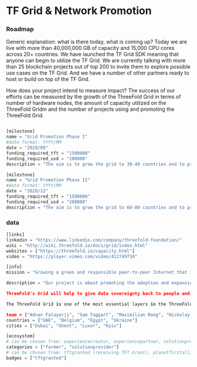 # TF Grid & Network Promotion


### Roadmap

Generic explanation: what is there today, what is coming up?
Today we are live with more than 40,000,000 GB of capacity and 15,000 CPU cores across 20+ countries. We have launched the TF Grid SDK meaning that anyone can begin to utilize the TF Grid. We are currently talking with more than 25 blockchain projects out of top 200 to invite them to explore possible use cases on the TF Grid. And we have a number of other partners ready to host or build on top of the TF Grid.

How does your project intend to measure impact?
The success of our efforts can be measured by the growth of the ThreeFold Grid in terms of number of hardware nodes, the amount of capacity utilized on the ThreeFold Gridm and the number of projects using and promoting the ThreeFold Grid.

```python

[milestone]
name = "Grid Promotion Phase I"
#date format: YYYY/MM 
date = "2020/08"
funding_required_tft = "1500000"
funding_required_usd = "200000"
description = "The aim is to grow the grid to 30-40 countries and to promote ThreeFold developer audiences in the blockchain and cloud space with a minumum of 15 blockchain projects utilizing the grid as well as 15 cloud based intitatives by August 2020"

[milestone]
name = "Grid Promotion Phase II"
#date format: YYYY/MM 
date = "2020/12"
funding_required_tft = "1500000"
funding_required_usd = "200000"
description = "The aim is to grow the grid to 60-80 countries and to promote ThreeFold developer audiences in the blockchain and cloud space with a minumum of 30 blockchain projects utilizing the grid as well as 30 cloud based intitatives by Dec 2020"
```

### data

```python
[links]
linkedin = "https://www.linkedin.com/company/threefold-foundation/"
wiki = "http://wiki.threefold.io/docs/grid/index.html"
websites = ["https://threefold.io/capacity.html"]
video = "https://player.vimeo.com/video/412749710"

[info]
mission = "Growing a green and responsible peer-to-peer Internet that is available everywhere and owned by everyone – across geographical and cultural borders, empowering people to be digitally independent and providing equal chances to learn, partake and succeed."

description = "Our project is about promoting the adoption and expansion of ThreeFold Network in order to empower a new and democratized digital economy based on our values of equality of access, data sovereignty, and environmental sustainability.

ThreeFold's Grid will help to give data sovereignty back to people and countries, as well as enable accessibility to digital innovation to billions of people in countries lacking in internet infrastructure, and finally it will help dramatically reduce the footprint of our current internet by using smaller and more efficient mini data nodes, less fiber network, a unique storage algorithm, & more.

The ThreeFold Grid is one of the most essential layers in the ThreeFold Project as it provides a global mesh network to run and store our internet applications and services."

team = ["Adnan Fatayerji", "Sam Taggart", "Maximilian Rang", "Nickolay Babenko", "Gloria Anne"] 
countries = ["UAE", "Belgium", "Egypt", "Ukraine"]
cities = ["Dubai", "Ghent", "Luxor", "Kyiv"]

[ecosystem]
# can be chosen from: experiencecreator, experiencepartner, solutionprovider, farmer, systemintegrator
categories = ["farmer", "solutionprovider"]
# can be chosen from: tftgranted (receiving TFT Grant), planetfirstalliance (memeber of Planet First Alliance)
badges = ["tftgranted"] 

```
